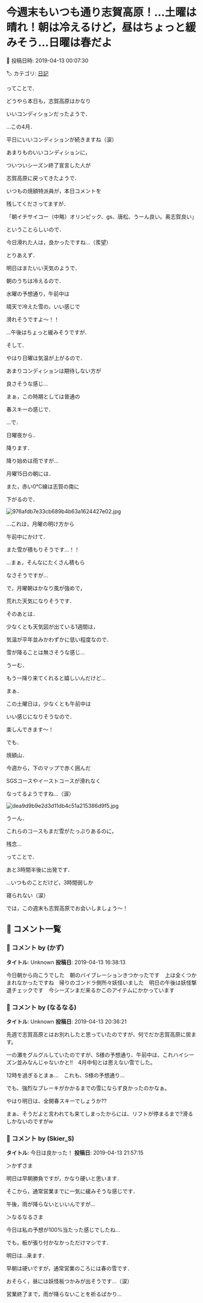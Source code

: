 # 今週末もいつも通り志賀高原！…土曜は晴れ！朝は冷えるけど，昼はちょっと緩みそう…日曜は春だよ

📅 投稿日時: 2019-04-13 00:07:30

🏷️ カテゴリ: [日記](cc4b5682fb7b8b144980957a978653fb0.md)

ってことで．


どうやら本日も，志賀高原はかなり


いいコンディションだったようで．


…この4月．


平日にいいコンディションが続きますね（涙）





あまりものいいコンディションに，


ついついシーズン終了宣言した人が


志賀高原に戻ってきたようで．


いつもの焼額特派員が，本日コメントを


残してくださってますが．





「朝イチサイコー（中略）オリンピック、gs、唐松、うーん良い。奥志賀良い」





ということらしいので．


今日滑れた人は，良かったですね…（羨望）





とりあえず．


明日はまたいい天気のようで．


朝のうちは冷えるので．


水曜の予想通り，午前中は


晴天で冷えた雪の，いい感じで


滑れそうですよ～！！


…午後はちょっと緩みそうですが．





そして．


やはり日曜は気温が上がるので．


あまりコンディションは期待しない方が


良さそうな感じ…


まぁ，この時期としては普通の


春スキーの感じで．





…で．


日曜夜から．


降ります．


降り始めは雨ですが…


月曜15日の朝には．


また，赤い0℃線は志賀の南に


下がるので．




![976afdb7e33cb689b4b63a1624427e02.jpg](images/976afdb7e33cb689b4b63a1624427e02.jpg)




…これは，月曜の明け方から


午前中にかけて．


また雪が積もりそうです…！！


…まぁ，そんなにたくさん積もら


なさそうですが…


で，月曜朝はかなり風が強めで，


荒れた天気になりそうです．





そのあとは．


少なくとも天気図が出ている1週間は，


気温が平年並みかわずかに低い程度なので．


雪が降ることは無さそうな感じ…


うーむ．


もう一降り来てくれると嬉しいんだけど…





まぁ．


この土曜日は，少なくとも午前中は


いい感じになりそうなので．


楽しんできます～！





でも．


焼額山．


今週から，下のマップで赤く囲んだ


SGSコースやイーストコースが滑れなく


なってるようですね…（涙）




![dea9d9b9e2d3d11db4c51a215386d9f5.jpg](images/dea9d9b9e2d3d11db4c51a215386d9f5.jpg)




うーん．


これらのコースもまだ雪がたっぷりあるのに，


残念…





ってことで．


あと3時間半後に出発です．


…いつものことだけど，3時間弱しか


寝られない（涙）





では，この週末も志賀高原でお会いしましょう～！

## 💬 コメント一覧

### 💬 コメント by (かず)
**タイトル**: Unknown
**投稿日**: 2019-04-13 16:38:13

今日朝から向こうでした　朝のバイブレーションきつかったです　上は全くつかまれなかったですね　帰りのゴンドラ側所々妖怪いました　明日の午後は妖怪撃退チェックです　今シーズンまだ来るかこのアイテムにかかっています

### 💬 コメント by (なるなる)
**タイトル**: Unknown
**投稿日**: 2019-04-13 20:36:21

先週で志賀高原とはお別れしたと思っていたのですが、何でだか志賀高原に居ます。

一の瀬をグルグルしていたのですが、S様の予想通り、午前中は、これハイシーズン並みなんじゃないかと!!　4月中旬とは思えない雪でした。

12時を過ぎるとまぁ…　これも、S様の予想通り…

でも、強烈なブレーキがかかるまでの雪にならず良かったのかなぁ。

やはり明日は、全開春スキーでしょうか??

まぁ、そうだよと言われても来てしまったからには、リフトが停まるまで?滑るしかないのですがw

### 💬 コメント by (Skier_S)
**タイトル**: 今日は良かった！
**投稿日**: 2019-04-13 21:57:15

＞かずさま

明日は早朝勝負ですが，かなり硬いと思います．

そこから，通常営業までに一気に緩みそうな感じです．

午後，雨が降らないといいんですが…



＞なるなるさま

今日は私の予想が100%当たった感じでしたね…

でも，板が張り付かなかっただけマシです．

明日は…来ます．

早朝は硬いですが，通常営業のころには春の雪です．

おそらく，昼には妖怪板つかみが出そうです…（涙）

営業終了まで，雨が降らないことを祈るばかり…

